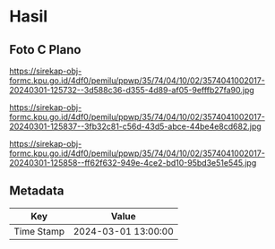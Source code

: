 # Hasil

## Foto C Plano

https://sirekap-obj-formc.kpu.go.id/4df0/pemilu/ppwp/35/74/04/10/02/3574041002017-20240301-125732--3d588c36-d355-4d89-af05-9efffb27fa90.jpg

https://sirekap-obj-formc.kpu.go.id/4df0/pemilu/ppwp/35/74/04/10/02/3574041002017-20240301-125837--3fb32c81-c56d-43d5-abce-44be4e8cd682.jpg

https://sirekap-obj-formc.kpu.go.id/4df0/pemilu/ppwp/35/74/04/10/02/3574041002017-20240301-125858--ff62f632-949e-4ce2-bd10-95bd3e51e545.jpg


## Metadata

| Key        | Value               |
| ---------- | ------------------- |
| Time Stamp | 2024-03-01 13:00:00 |



